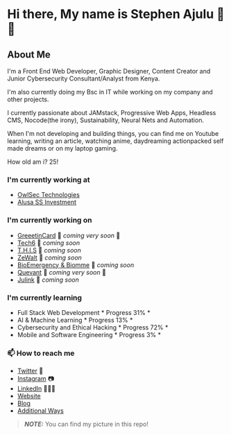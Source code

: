 # Hi there, My name is Stephen Ajulu 👋🤓

## About Me
I'm a Front End Web Developer, Graphic Designer, Content Creator and Junior Cybersecurity Consultant/Analyst from Kenya.

I'm also currently doing my Bsc in IT while working on my company and other projects.

I currently passionate about JAMstack, Progressive Web Apps, Headless CMS, Nocode(the irony), Sustainability, Neural Nets and Automation.

When I'm not developing and building things, you can find me on Youtube learning, writing an article, watching anime, daydreaming actionpacked self made dreams or on my laptop gaming.

How old am i? 25!

### I'm currently working at
- [OwlSec Technologies](https://owlsectechnologies.co.ke)
- [Alusa SS Investment](#)

### I'm currently working on
- [GreeetinCard](https://greeetincard.crd.co) 🚀 *coming very soon* 🚀
- [Tech6](#)   🚀 *coming soon*
- [T.H.I.S](#)   🚀 *coming soon*
- [ZeWalt](#)   🚀 *coming soon*
- [BioEmergency & Biomme](#)   🚀 *coming soon*
- [Quevant](#) 🚀 *coming very soon* 🚀
- [Julink](#)   🚀 *coming soon*

### I'm currently learning
- Full Stack Web Development  * Progress 31% *
- AI & Machine Learning  * Progress 13% *
- Cybersecurity and Ethical Hacking  * Progress 72% *
- Mobile and Software Engineering  * Progress 3% *

### 📫 How to reach me
- [Twitter](https://twitter.com/stephenajulu) 🐤
- [Instagram](https://instagram.com/stephenajulu) 📷
- [LinkedIn](https://linkedin.com/in/stephenajulu) 💼👨‍💻
- [Website](https://stephenajulu.com)
- [Blog](https://ajulusthoughts.wordpress.com)
- [Additional Ways](https://stephenajulu.com/links)

> **_NOTE:_**  You can find my picture in this repo!
